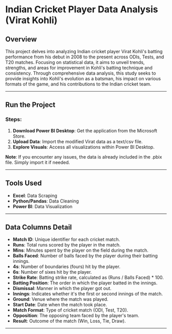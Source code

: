 # Indian Cricket Player Data Analysis (Virat Kohli)

## Overview
This project delves into analyzing Indian cricket player Virat Kohli's batting performance from his debut in 2008 to the present across ODIs, Tests, and T20 matches. Focusing on statistical data, it aims to unveil trends, strengths, and areas for improvement in Kohli's batting technique and consistency. Through comprehensive data analysis, this study seeks to provide insights into Kohli's evolution as a batsman, his impact on various formats of the game, and his contributions to the Indian cricket team.

---

## Run the Project
### Steps:
1. **Download Power BI Desktop**: Get the application from the Microsoft Store.
2. **Upload Data**: Import the modified Virat data as a text/csv file.
3. **Explore Visuals**: Access all visualizations within Power BI Desktop.

**Note**: If you encounter any issues, the data is already included in the .pbix file. Simply import it if needed.

---

## Tools Used
- **Excel**: Data Scraping
- **Python/Pandas**: Data Cleaning
- **Power BI**: Data Visualization

---

## Data Columns Detail
- **Match ID**: Unique identifier for each cricket match.
- **Runs**: Total runs scored by the player in the match.
- **Mins**: Minutes spent by the player on the field during the match.
- **Balls Faced**: Number of balls faced by the player during their batting innings.
- **4s**: Number of boundaries (fours) hit by the player.
- **6s**: Number of sixes hit by the player.
- **Strike Rate**: Batting strike rate, calculated as (Runs / Balls Faced) * 100.
- **Batting Position**: The order in which the player batted in the innings.
- **Dismissal**: Manner in which the player got out.
- **Innings**: Indicates whether it's the first or second innings of the match.
- **Ground**: Venue where the match was played.
- **Start Date**: Date when the match took place.
- **Match Format**: Type of cricket match (ODI, Test, T20).
- **Opposition**: The opposing team faced by the player's team.
- **Result**: Outcome of the match (Win, Loss, Tie, Draw).

---

